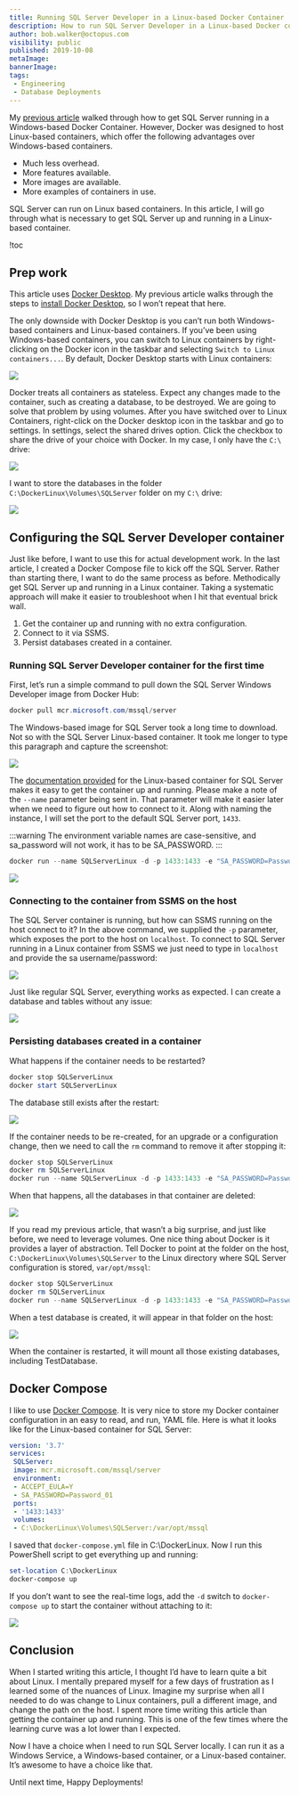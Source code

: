 ```yaml
---
title: Running SQL Server Developer in a Linux-based Docker Container
description: How to run SQL Server Developer in a Linux-based Docker container.
author: bob.walker@octopus.com
visibility: public
published: 2019-10-08
metaImage: 
bannerImage: 
tags:
 - Engineering
 - Database Deployments
---
```


My [previous article](/blog/2019-09/running-sql-server-developer-install-with-docker/index.md) walked through how to get SQL Server running in a Windows-based Docker Container. However, Docker was designed to host Linux-based containers, which offer the following advantages over Windows-based containers.  

- Much less overhead.
- More features available.
- More images are available.
- More examples of containers in use. 

SQL Server can run on Linux based containers. In this article, I will go through what is necessary to get SQL Server up and running in a Linux-based container.

!toc

## Prep work

This article uses [Docker Desktop](https://hub.docker.com/editions/community/docker-ce-desktop-windows). My previous article walks through the steps to [install Docker Desktop](/blog/2019-09/running-sql-server-developer-install-with-docker/index.md), so I won’t repeat that here.

The only downside with Docker Desktop is you can’t run both Windows-based containers and Linux-based containers. If you’ve been using Windows-based containers, you can switch to Linux containers by right-clicking on the Docker icon in the taskbar and selecting `Switch to Linux containers...`. By default, Docker Desktop starts with Linux containers:

![](docker-desktop-switch-to-linux-containers.png)

Docker treats all containers as stateless. Expect any changes made to the container, such as creating a database, to be destroyed. We are going to solve that problem by using volumes. After you have switched over to Linux Containers, right-click on the Docker desktop icon in the taskbar and go to settings. In settings, select the shared drives option. Click the checkbox to share the drive of your choice with Docker. In my case, I only have the `C:\` drive:

![](docker-share-c-drive.png)

I want to store the databases in the folder `C:\DockerLinux\Volumes\SQLServer` folder on my `C:\` drive:

![](folder-for-database-files.png)

## Configuring the SQL Server Developer container

Just like before, I want to use this for actual development work. In the last article, I created a Docker Compose file to kick off the SQL Server. Rather than starting there, I want to do the same process as before. Methodically get SQL Server up and running in a Linux container. Taking a systematic approach will make it easier to troubleshoot when I hit that eventual brick wall. 

1. Get the container up and running with no extra configuration.
2. Connect to it via SSMS.
3. Persist databases created in a container.

### Running SQL Server Developer container for the first time

First, let’s run a simple command to pull down the SQL Server Windows Developer image from Docker Hub:

```PowerShell
docker pull mcr.microsoft.com/mssql/server
```

The Windows-based image for SQL Server took a long time to download. Not so with the SQL Server Linux-based container. It took me longer to type this paragraph and capture the screenshot:

![](download-sql-server-docker-image.png)

The [documentation provided](https://hub.docker.com/_/microsoft-mssql-server) for the Linux-based container for SQL Server makes it easy to get the container up and running. Please make a note of the `--name` parameter being sent in. That parameter will make it easier later when we need to figure out how to connect to it. Along with naming the instance, I will set the port to the default SQL Server port, `1433`. 

:::warning
The environment variable names are case-sensitive, and sa_password will not work, it has to be SA_PASSWORD.
:::

```PowerShell
docker run --name SQLServerLinux -d -p 1433:1433 -e "SA_PASSWORD=Password_01" -e "ACCEPT_EULA=Y" mcr.microsoft.com/mssql/server
```

![](docker-run-linux-image.png)

### Connecting to the container from SSMS on the host

The SQL Server container is running, but how can SSMS running on the host connect to it? In the above command, we supplied the `-p` parameter, which exposes the port to the host on `localhost`. To connect to SQL Server running in a Linux container from SSMS we just need to type in `localhost` and provide the sa username/password:

![](ssms-successful-connection-to-sql-linux.png)

Just like regular SQL Server, everything works as expected. I can create a database and tables without any issue:

![](create-table-inside-instance.png)

### Persisting databases created in a container

What happens if the container needs to be restarted?

```PowerShell
docker stop SQLServerLinux
docker start SQLServerLinux
```

The database still exists after the restart:

![](test-database-after-restart-only.png)

If the container needs to be re-created, for an upgrade or a configuration change, then we need to call the `rm` command to remove it after stopping it:

```PowerShell
docker stop SQLServerLinux
docker rm SQLServerLinux
docker run --name SQLServerLinux -d -p 1433:1433 -e "SA_PASSWORD=Password_01" -e "ACCEPT_EULA=Y" mcr.microsoft.com/mssql/server
```

When that happens, all the databases in that container are deleted:

![](docker-recreate-image-no-databases.png)

If you read my previous article, that wasn’t a big surprise, and just like before, we need to leverage volumes. One nice thing about Docker is it provides a layer of abstraction. Tell Docker to point at the folder on the host, `C:\DockerLinux\Volumes\SQLServer` to the Linux directory where SQL Server configuration is stored, `var/opt/mssql`:

```PowerShell
docker stop SQLServerLinux
docker rm SQLServerLinux
docker run --name SQLServerLinux -d -p 1433:1433 -e "SA_PASSWORD=Password_01" -e "ACCEPT_EULA=Y" -v C:\DockerLinux\Volumes\SQLServer:/var/opt/mssql mcr.microsoft.com/mssql/server
```

When a test database is created, it will appear in that folder on the host:

![](sql-server-linux-windows-host-volumes.png)

When the container is restarted, it will mount all those existing databases, including TestDatabase.

## Docker Compose

I like to use [Docker Compose](https://docs.docker.com/compose/). It is very nice to store my Docker container configuration in an easy to read, and run, YAML file. Here is what it looks like for the Linux-based container for SQL Server:

```YAML
version: '3.7'
services:
 SQLServer:
 image: mcr.microsoft.com/mssql/server
 environment:
 - ACCEPT_EULA=Y
 - SA_PASSWORD=Password_01 
 ports:
 - '1433:1433'
 volumes:
 - C:\DockerLinux\Volumes\SQLServer:/var/opt/mssql
```

I saved that `docker-compose.yml` file in C:\DockerLinux. Now I run this PowerShell script to get everything up and running:

```PowerShell
set-location C:\DockerLinux
docker-compose up
```

If you don’t want to see the real-time logs, add the `-d` switch to `docker-compose up` to start the container without attaching to it:

![](docker-linux-docker-compose-sql-server.png)

## Conclusion

When I started writing this article, I thought I’d have to learn quite a bit about Linux. I mentally prepared myself for a few days of frustration as I learned some of the nuances of Linux. Imagine my surprise when all I needed to do was change to Linux containers, pull a different image, and change the path on the host. I spent more time writing this article than getting the container up and running. This is one of the few times where the learning curve was a lot lower than I expected.

Now I have a choice when I need to run SQL Server locally. I can run it as a Windows Service, a Windows-based container, or a Linux-based container. It’s awesome to have a choice like that. 

Until next time, Happy Deployments!
